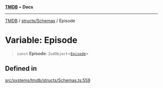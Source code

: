 [**TMDB**](../../../README.md) • **Docs**

***

[TMDB](../../../README.md) / [structs/Schemas](../README.md) / Episode

# Variable: Episode

> `const` **Episode**: `ZodObject`\<[`Episode`](../type-aliases/Episode.md)\>

## Defined in

[src/systems/tmdb/structs/Schemas.ts:559](https://github.com/Norviah/media-hub/blob/18a8c2edf600e1d27fc5173db1855dfb068c9a34/src/systems/tmdb/structs/Schemas.ts#L559)
